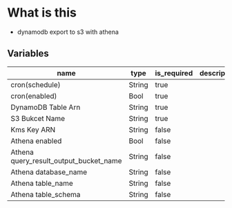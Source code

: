 # What is this
- dynamodb export to s3 with athena 
## Variables
|name | type| is_required|description|
| ---- | ---- | ---- | ---- |
|cron(schedule)|String|true| |
|cron(enabled)|Bool|true| |
|DynamoDB Table Arn|String|true| |
|S3 Bukcet Name|String|true| |
|Kms Key ARN|String|false| |
|Athena enabled|Bool|false| |
|Athena query_result_output_bucket_name|String|false| |
|Athena database_name|String|false| |
|Athena table_name|String|false| |
|Athena table_schema|String|false| |
